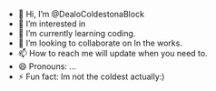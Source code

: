 - 👋 Hi, I’m @DealoColdestonaBlock
- 👀 I’m interested in 
- 🌱 I’m currently learning coding.
- 💞️ I’m looking to collaborate on In the works.
- 📫 How to reach me will update when you need to.
- 😄 Pronouns: ...
- ⚡ Fun fact: Im not the coldest actually:)

<!---
DealoColdestonaBlock/DealoColdestonaBlock is a ✨ special ✨ repository because its `README.md` (this file) appears on your GitHub profile.
You can click the Preview link to take a look at your changes.
--->
